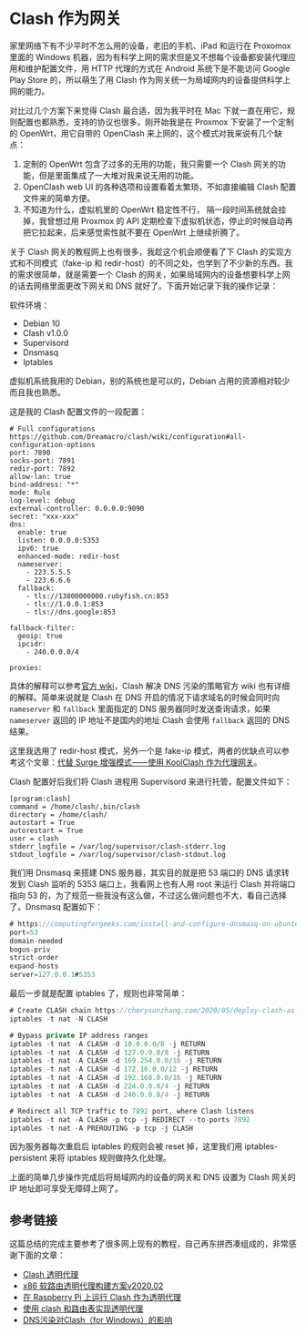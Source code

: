 # Clash 作为网关

家里网络下有不少平时不怎么用的设备，老旧的手机、iPad 和运行在 Proxomox 里面的 Windows 机器，因为有科学上网的需求但是又不想每个设备都安装代理应用和维护配置文件，用 HTTP 代理的方式在 Android 系统下是不能访问 Google Play Store 的，所以萌生了用 Clash 作为网关统一为局域网内的设备提供科学上网的能力。

对比过几个方案下来觉得 Clash 最合适，因为我平时在 Mac 下就一直在用它，规则配置也都熟悉，支持的协议也很多。刚开始我是在 Proxmox 下安装了一个定制的 OpenWrt，用它自带的 OpenClash 来上网的，这个模式对我来说有几个缺点：

1. 定制的 OpenWrt 包含了过多的无用的功能，我只需要一个 Clash 网关的功能，但是里面集成了一大堆对我来说无用的功能。
2. OpenClash web UI 的各种选项和设置看着太繁琐，不如直接编辑 Clash 配置文件来的简单方便。
3. 不知道为什么，虚拟机里的 OpenWrt 稳定性不行， 隔一段时间系统就会挂掉，我曾想过用 Proxmox 的 API 定期检查下虚拟机状态，停止的时候自动再把它拉起来，后来感觉索性就不要在 OpenWrt 上继续折腾了。

关于 Clash 网关的教程网上也有很多，我趁这个机会顺便看了下 Clash 的实现方式和不同模式（fake-ip 和 redir-host）的不同之处，也学到了不少新的东西。我的需求很简单，就是需要一个 Clash 的网关，如果局域网内的设备想要科学上网的话去网络里面更改下网关和 DNS 就好了。下面开始记录下我的操作记录：

软件环境：

- Debian 10
- Clash v1.0.0
- Supervisord
- Dnsmasq
- Iptables

虚拟机系统我用的 Debian，别的系统也是可以的，Debian 占用的资源相对较少而且我也熟悉。

这是我的 Clash 配置文件的一段配置：

```
# Full configurations https://github.com/Dreamacro/clash/wiki/configuration#all-configuration-options
port: 7890
socks-port: 7891
redir-port: 7892
allow-lan: true
bind-address: "*"
mode: Rule
log-level: debug
external-controller: 0.0.0.0:9090
secret: "xxx-xxx"
dns:
  enable: true
  listen: 0.0.0.0:5353
  ipv6: true
  enhanced-mode: redir-host
  nameserver:
    - 223.5.5.5
    - 223.6.6.6
  fallback:
    - tls://13800000000.rubyfish.cn:853
    - tls://1.0.0.1:853
    - tls://dns.google:853

fallback-filter:
  geoip: true
  ipcidr:
    - 240.0.0.0/4

proxies:
```

具体的解释可以参考[官方 wiki](https://github.com/Dreamacro/clash/wiki/configuration#all-configuration-options)，Clash 解决 DNS 污染的策略官方 wiki 也有详细的解释。简单来说就是 Clash 在 DNS 开启的情况下请求域名的时候会同时向 `nameserver` 和 `fallback` 里面指定的 DNS 服务器同时发送查询请求，如果 `nameserver` 返回的 IP 地址不是国内的地址 Clash 会使用 `fallback` 返回的 DNS 结果。

这里我选用了 redir-host 模式，另外一个是 fake-ip 模式，两者的优缺点可以参考这个文章：[代替 Surge 增强模式——使用 KoolClash 作为代理网关](https://blog.skk.moe/post/alternate-surge-koolclash-as-gateway)。

Clash 配置好后我们将 Clash 进程用 Supervisord 来进行托管，配置文件如下：

```
[program:clash]
command = /home/clash/.bin/clash
directory = /home/clash/
autostart = True
autorestart = True
user = clash
stderr_logfile = /var/log/supervisor/clash-stderr.log
stdout_logfile = /var/log/supervisor/clash-stdout.log
```

我们用 Dnsmasq 来搭建 DNS 服务器，其实目的就是把 53 端口的 DNS 请求转发到 Clash 监听的 5353  端口上，我看网上也有人用 root 来运行 Clash 并将端口指向 53 的，为了规范一些我没有这么做，不过这么做问题也不大，看自己选择了。Dnsmasq 配置如下：

```jsx
# https://computingforgeeks.com/install-and-configure-dnsmasq-on-ubuntu-18-04-lts/
port=53
domain-needed
bogus-priv
strict-order
expand-hosts
server=127.0.0.1#5353
```

最后一步就是配置 iptables 了，规则也非常简单：

```jsx
# Create CLASH chain https://cherysunzhang.com/2020/05/deploy-clash-as-transparent-proxy-on-raspberry-pi/
iptables -t nat -N CLASH

# Bypass private IP address ranges
iptables -t nat -A CLASH -d 10.0.0.0/8 -j RETURN
iptables -t nat -A CLASH -d 127.0.0.0/8 -j RETURN
iptables -t nat -A CLASH -d 169.254.0.0/16 -j RETURN
iptables -t nat -A CLASH -d 172.16.0.0/12 -j RETURN
iptables -t nat -A CLASH -d 192.168.0.0/16 -j RETURN
iptables -t nat -A CLASH -d 224.0.0.0/4 -j RETURN
iptables -t nat -A CLASH -d 240.0.0.0/4 -j RETURN

# Redirect all TCP traffic to 7892 port, where Clash listens
iptables -t nat -A CLASH -p tcp -j REDIRECT --to-ports 7892
iptables -t nat -A PREROUTING -p tcp -j CLASH
```

因为服务器每次重启后 iptables 的规则会被 reset 掉，这里我们用 iptables-persistent 来将 iptables 规则做持久化处理。

上面的简单几步操作完成后将局域网内的设备的网关和 DNS 设置为 Clash 网关的 IP 地址即可享受无障碍上网了。

## 参考链接

这篇总结的完成主要参考了很多网上现有的教程，自己再东拼西凑组成的，非常感谢下面的文章：

- [Clash 透明代理](https://blog.mrsheep.xyz/posts/clash-gateway/)
- [x86 软路由透明代理构建方案v2020.02](https://0x01.io/2020/02/16/x86-%E8%BD%AF%E8%B7%AF%E7%94%B1%E9%80%8F%E6%98%8E%E4%BB%A3%E7%90%86%E6%9E%84%E5%BB%BA%E6%96%B9%E6%A1%88v2020-02/)
- [在 Raspberry Pi 上运行 Clash 作为透明代理](https://cherysunzhang.com/2020/05/deploy-clash-as-transparent-proxy-on-raspberry-pi/)
- [使用 clash 和路由表实现透明代理](https://h-cheung.gitlab.io/post/%E4%BD%BF%E7%94%A8_clash_%E5%92%8C%E8%B7%AF%E7%94%B1%E8%A1%A8%E5%AE%9E%E7%8E%B0%E9%80%8F%E6%98%8E%E4%BB%A3%E7%90%86/)
- [DNS污染对Clash（for Windows）的影响](https://github.com/Fndroid/clash_for_windows_pkg/wiki/DNS%E6%B1%A1%E6%9F%93%E5%AF%B9Clash%EF%BC%88for-Windows%EF%BC%89%E7%9A%84%E5%BD%B1%E5%93%8D)
